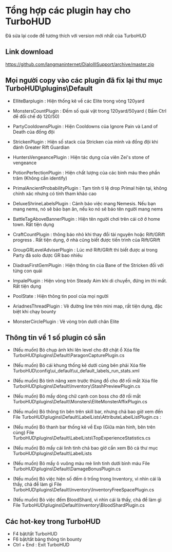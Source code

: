 # Tổng hợp các plugin hay cho TurboHUD
Đã sửa lại code để tương thích với version mới nhất của TurboHUD

Link download
------------
https://github.com/langmaninternet/DialoIIISupport/archive/master.zip



Mọi người copy vào các plugin đã fix lại thư mục TurboHUD\plugins\Default
------------
+ ElliteBarplugin : Hiện thống kê về các Elite trong vòng 120yard


+ MonstersCountPlugin : Đếm số quái vật trong 120yard/50yard ( Bấm Ctrl để đổi chế độ 120/50)


+ PartyCooldownsPlugin : Hiện Cooldowns của Ignore Pain và Land of Death của đồng đội


+ StrickenPlugin : Hiện số stack của Stricken của mình và đồng đội khi đánh Greater Rift Guardian


+ HuntersVengeancePlugin : Hiện tác dụng của viên Zei's stone of vengeance 


+ PotionPerfectionPlugin : Hiện chất lượng của các bình máu theo phần trăm (Không cần identify)


+ PrimalAncientProbabilityPlugin : Tạm tính tỉ lệ drop Primal hiện tại, không chính xác nhưng có tính tham khảo cao


+ DeluxeShrineLabelsPlugin : Cảnh báo việc mang Nemesis. Nếu bạn mang nems, nó sẽ bảo bạn ăn, nếu ko nó sẽ báo tên người mang nems


+ BattleTagAboveBannerPlugin : Hiện tên người chơi trên cái cờ ở home town. Rất tiện dụng


+ CraftCountPlugin : thông báo nhỏ khi thay đổi tài nguyên hoặc Rift/GRift progress . Rất tiện dụng, ở nhà cũng biết được tiến trình của Rift/GRift


+ GroupGRLevelAdviserPlugin : Lúc mở Rift/GRift thì biết được ai trong Party đã solo được GR bao nhiêu


+ DiadrasFirstGemPlugin : Hiện thông tin của Bane of the Stricken đối với từng con quái


+ ImpalePlugin : Hiện vòng tròn Steady Aim khi di chuyển, đứng im thì mất. Rất tiện dụng


+ PoolState : Hiện thông tin pool của mọi người


+ AriadnesThreadPlugin : Vẽ đường line trên mini map, rất tiện dụng, đặc biệt khi chạy bounty

+ MonsterCirclePlugin : Vẽ vòng tròn dưới chân Elite


Thông tin về 1 số plugin có sẵn
------------

+ (Nếu muốn) Bỏ chụp ảnh khi lên level cho đỡ chật ổ 
Xóa file TurboHUD\plugins\Default\ParagonCapturePlugin.cs

+ (Nếu muốn) Bỏ cái khung thống kê dưới cùng bên phải 
Xóa file TurboHUD\config\ui_default\ui_default_labels_run_stats.xml 
 
+ (Nếu muốn) Bỏ tính năng xem trước thùng đồ cho đỡ rối mắt 
Xóa file TurboHUD\plugins\Default\Inventory\StashPreviewPlugin.cs

+ (Nếu muốn) Bỏ mấy dòng chữ cạnh con boss cho đỡ rối mắt 
TurboHUD\plugins\Default\Monsters\EliteMonsterAffixPlugin.cs

+ (Nếu muốn) Bỏ thông tin bên trên skill bar, nhưng chả bao giờ xem đến
File TurboHUD\plugins\Default\LabelLists\AttributeLabelListPlugin.cs : 

+ (Nếu muốn) Bỏ thanh bar thống kê về Exp (Giữa màn hình, bên trên cùng) 
File TurboHUD\plugins\Default\LabelLists\TopExperienceStatistics.cs

+ (Nếu muốn) Bỏ mấy cái linh tinh chả bao giờ cần xem
Bỏ cả thư mục TurboHUD\plugins\Default\LabelLists

+ (Nếu muốn) Bỏ mấy ô vuông màu mè linh tinh dưới bình máu
File TurboHUD\plugins\Default\DamageBonusPlugin.cs

+ (Nếu muốn) Bỏ việc hiện số đếm ô trống trong Inventory, vì nhìn cái là thấy, chả để làm gì
File TurboHUD\plugins\Default\Inventory\InventoryFreeSpacePlugin.cs

+ (Nếu muốn) Bỏ việc đếm BloodShard, vì nhìn cái là thấy, chả để làm gì
File TurboHUD\plugins\Default\Inventory\BloodShardPlugin.cs







Các hot-key trong TurboHUD
------------
+ F4 bật/tắt TurboHUD
+ F6  bật/tắt bảng thông tin bounty
+ Ctrl + End : Exit TurboHUD





